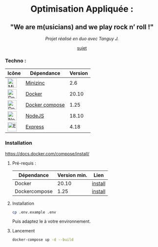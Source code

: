 <div align="center" style="text-align: center;">

# Optimisation Appliquée :
## "We are m(usicians) and we play rock n’ roll !"


_Projet réalisé en duo avec Tanguy J._

[sujet](./sujet.pdf)

</div>

### Techno :

| Icône | Dépendance | Version |
|-------|------------|---------|
|<img src="https://www.minizinc.org/MiniZn_logo.png" width="30" height="30" alt="Minizinc icon"> | [Minizinc](https://www.minizinc.org/) | 2.6 |
|<img src="https://www.docker.com/wp-content/uploads/2022/01/cropped-Docker-R-Logo-08-2018-Monochomatic-RGB_Moby-x1-32x32.png" width="30" height="30" alt="Docker icon"> | [Docker](https://www.docker.com/) | 20.10 |
|<img src="https://www.docker.com/wp-content/uploads/2022/01/cropped-Docker-R-Logo-08-2018-Monochomatic-RGB_Moby-x1-32x32.png" width="30" height="30" alt="Docker icon"> | [Docker compose](https://www.docker.com/) | 1.25 |
|<img src="https://nodejs.org/static/images/logo.svg" width="30" height="30" alt="NodeJS icon"> | [NodeJS](https://nodejs.org/) | 18.10 |
|<img src="https://expressjs.com/images/favicon.png" width="30" height="30" alt="ExpressJS icon"> | [Express](https://expressjs.com/) | 4.18 |


### Installation
https://docs.docker.com/compose/install/
1. Pré-requis :

    | Dépendance    | Version min. | Lien |
    |---------------|--------------|------|
    | Docker        |       20.10  | [install](https://docs.docker.com/get-docker/) |
	| Dockercompose |        1.25  | [install](https://docs.docker.com/compose/install/) |

2. Installation

    ```bash
	cp .env.example .env
	```
	Puis adaptez le à votre environnement.

3. Lancement

    ```bash
	docker-compose up -d --build
	```